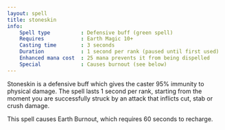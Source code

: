 ```yaml
---
layout: spell
title: stoneskin
info:
    Spell type          : Defensive buff (green spell)
    Requires            : Earth Magic 10+
    Casting time        : 3 seconds
    Duration            : 1 second per rank (paused until first used)
    Enhanced mana cost  : 25 mana prevents it from being dispelled
    Special             : Causes burnout (see below)
---
```


Stoneskin is a defensive buff which gives the caster 95% immunity to physical 
damage.  The spell lasts 1 second per rank, starting from the moment you are 
successfully struck by an attack that inflicts cut, stab or crush damage.

This spell causes Earth Burnout, which requires 60 seconds to recharge.
